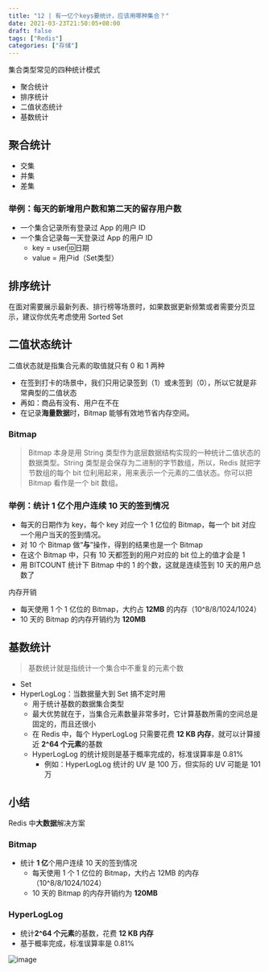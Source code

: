 ```yaml
---
title: "12 | 有一亿个keys要统计，应该用哪种集合？"
date: 2021-03-23T21:50:05+08:00
draft: false
tags: ["Redis"]
categories: ["存储"]
---
```


集合类型常见的四种统计模式

- 聚合统计
- 排序统计
- 二值状态统计
- 基数统计

## 聚合统计

- 交集
- 并集
- 差集

### 举例：每天的新增用户数和第二天的留存用户数

- 一个集合记录所有登录过 App 的用户 ID
- 一个集合记录每一天登录过 App 的用户 ID
  - key = user:id:日期
  - value = 用户id（Set类型）

## 排序统计

在面对需要展示最新列表、排行榜等场景时，如果数据更新频繁或者需要分页显示，建议你优先考虑使用 Sorted Set

## 二值状态统计

二值状态就是指集合元素的取值就只有 0 和 1 两种

- 在签到打卡的场景中，我们只用记录签到（1）或未签到（0），所以它就是非常典型的二值状态
- 再如：商品有没有、用户在不在
- 在记录**海量数据**时，Bitmap 能够有效地节省内存空间。

### Bitmap

> Bitmap 本身是用 String 类型作为底层数据结构实现的一种统计二值状态的数据类型。String 类型是会保存为二进制的字节数组，所以，Redis 就把字节数组的每个 bit 位利用起来，用来表示一个元素的二值状态。你可以把 Bitmap 看作是一个 bit 数组。

### 举例：统计 1 亿个用户连续 10 天的签到情况

- 每天的日期作为 key，每个 key 对应一个 1 亿位的 Bitmap，每一个 bit 对应一个用户当天的签到情况。
- 对 10 个 Bitmap 做“**与**”操作，得到的结果也是一个 Bitmap
- 在这个 Bitmap 中，只有 10 天都签到的用户对应的 bit 位上的值才会是 1
- 用 BITCOUNT 统计下 Bitmap 中的 1 的个数，这就是连续签到 10 天的用户总数了

内存开销

- 每天使用 1 个 1 亿位的 Bitmap，大约占 **12MB** 的内存（10^8/8/1024/1024）
- 10 天的 Bitmap 的内存开销约为 **120MB**

## 基数统计

> 基数统计就是指统计一个集合中不重复的元素个数

- Set
- HyperLogLog：当数据量大到 Set 搞不定时用
  - 用于统计基数的数据集合类型
  - 最大优势就在于，当集合元素数量非常多时，它计算基数所需的空间总是固定的，而且还很小
  - 在 Redis 中，每个 HyperLogLog 只需要花费 **12 KB 内存**，就可以计算接近 **2^64 个元素**的基数
  - HyperLogLog 的统计规则是基于概率完成的，标准误算率是 0.81%
    - 例如：HyperLogLog 统计的 UV 是 100 万，但实际的 UV 可能是 101 万

## 小结

Redis 中**大数据**解决方案

### Bitmap 

- 统计 **1 亿**个用户连续 10 天的签到情况
  - 每天使用 1 个 1 亿位的 Bitmap，大约占 12MB 的内存（10^8/8/1024/1024）
  - 10 天的 Bitmap 的内存开销约为 **120MB**

### HyperLogLog

- 统计**2^64 个元素**的基数，花费 **12 KB 内存**
- 基于概率完成，标准误算率是 0.81%

![image](../../../../../post/storage/redis/geekbang/images/chap12-1.jpg)
